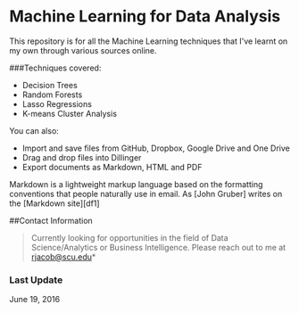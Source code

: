 # Machine Learning for Data Analysis

This repository is for all the Machine Learning techniques that I've learnt on my own through various sources online.

###Techniques covered:

  - Decision Trees
  - Random Forests
  - Lasso Regressions
  - K-means Cluster Analysis

You can also:
  - Import and save files from GitHub, Dropbox, Google Drive and One Drive
  - Drag and drop files into Dillinger
  - Export documents as Markdown, HTML and PDF

Markdown is a lightweight markup language based on the formatting conventions that people naturally use in email.  As [John Gruber] writes on the [Markdown site][df1]

##Contact Information
> Currently looking for opportunities in the field of Data Science/Analytics or Business Intelligence.
> Please reach out to me at rjacob@scu.edu*

### Last Update
June 19, 2016

